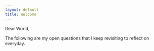 ```yaml
---
layout: default
title: Welcome
---
```


<span class="highlight-blue">Dear World,</span>

The following are my open questions that I keep revisiting to reflect on everyday.
 
 



